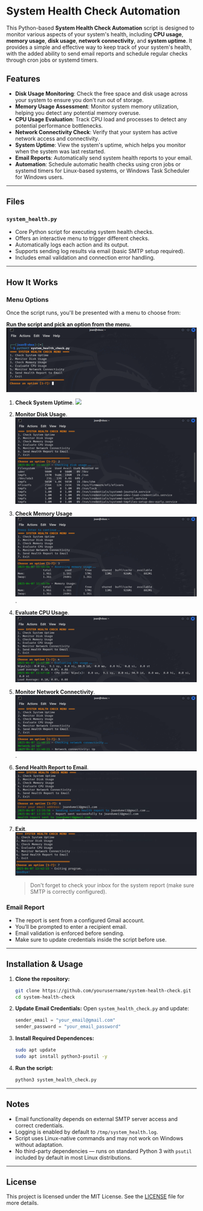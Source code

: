 # System Health Check Automation

This Python-based **System Health Check Automation** script is designed to monitor various aspects of your system's health, including **CPU usage**, **memory usage**, **disk usage**, **network connectivity**, and **system uptime**. It provides a simple and effective way to keep track of your system's health, with the added ability to send email reports and schedule regular checks through cron jobs or systemd timers.

## Features

- **Disk Usage Monitoring**: Check the free space and disk usage across your system to ensure you don't run out of storage.
- **Memory Usage Assessment**: Monitor system memory utilization, helping you detect any potential memory overuse.
- **CPU Usage Evaluation**: Track CPU load and processes to detect any potential performance bottlenecks.
- **Network Connectivity Check**: Verify that your system has active network access and connectivity.
- **System Uptime**: View the system's uptime, which helps you monitor when the system was last restarted.
- **Email Reports**: Automatically send system health reports to your email.
- **Automation**: Schedule automatic health checks using cron jobs or systemd timers for Linux-based systems, or Windows Task Scheduler for Windows users.

---

## Files

### `system_health.py`
- Core Python script for executing system health checks.
- Offers an interactive menu to trigger different checks.
- Automatically logs each action and its output.
- Supports sending log results via email (basic SMTP setup required).
- Includes email validation and connection error handling.

---

## How It Works

### Menu Options
Once the script runs, you'll be presented with a menu to choose from:  

 **Run the script and pick an option from the menu.**  
 ![](img/menu.png)

1. **Check System Uptime**. 
![](img/01_uptime.png.png)

2. **Monitor Disk Usage**. 
![](img/02_disk.png)

3. **Check Memory Usage**
![](img/03_memory.png). 

4. **Evaluate CPU Usage**. 
![](img/04_cpu.png)

5. **Monitor Network Connectivity**. 
![](img/05_network.png). 

6. **Send Health Report to Email**. 
![](img/06_email.png)

7. **Exit**.  
![](img/07_exit.png)



   >  Don't forget to check your inbox for the system report (make sure SMTP is correctly configured).

### Email Report
- The report is sent from a configured Gmail account.
- You’ll be prompted to enter a recipient email.
- Email validation is enforced before sending.
- Make sure to update credentials inside the script before use.

---

## Installation & Usage

1. **Clone the repository:**
   ```bash
   git clone https://github.com/yourusername/system-health-check.git
   cd system-health-check
   ```

2. **Update Email Credentials:**
   Open `system_health_check.py` and update:
   ```python
   sender_email = "your_email@gmail.com"
   sender_password = "your_email_password"
   ```
3. **Install Required Dependences:**
   ```bash
   sudo apt update
   sudo apt install python3-psutil -y
   ```

4. **Run the script:**
   ```bash
   python3 system_health_check.py
   ```
---

## Notes

- Email functionality depends on external SMTP server access and correct credentials.
- Logging is enabled by default to `/tmp/system_health.log`.
- Script uses Linux-native commands and may not work on Windows without adaptation.
- No third-party dependencies — runs on standard Python 3 with `psutil` included by default in most Linux distributions.

---

## License

This project is licensed under the MIT License. See the [LICENSE](LICENSE) file for more details.

```
